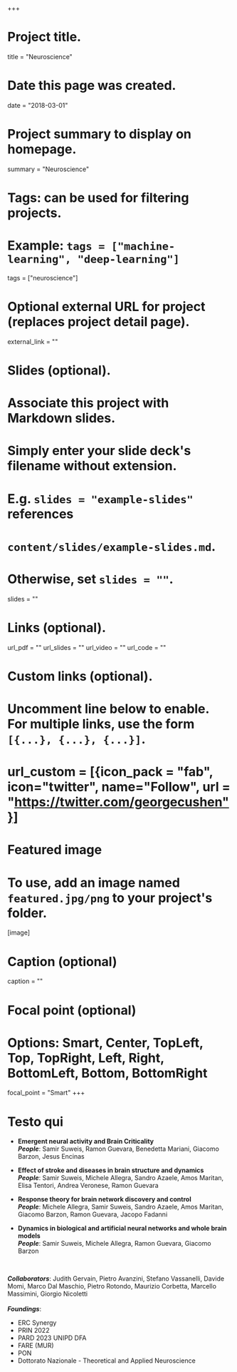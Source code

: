 +++
# Project title.
title = "Neuroscience"

# Date this page was created.
date = "2018-03-01"

# Project summary to display on homepage.
summary = "Neuroscience"

# Tags: can be used for filtering projects.
# Example: `tags = ["machine-learning", "deep-learning"]`
tags = ["neuroscience"]

# Optional external URL for project (replaces project detail page).
external_link = ""

# Slides (optional).
#   Associate this project with Markdown slides.
#   Simply enter your slide deck's filename without extension.
#   E.g. `slides = "example-slides"` references
#   `content/slides/example-slides.md`.
#   Otherwise, set `slides = ""`.
slides = ""

# Links (optional).
url_pdf = ""
url_slides = ""
url_video = ""
url_code = ""

# Custom links (optional).
#   Uncomment line below to enable. For multiple links, use the form `[{...}, {...}, {...}]`.
# url_custom = [{icon_pack = "fab", icon="twitter", name="Follow", url = "https://twitter.com/georgecushen"}]

# Featured image
# To use, add an image named `featured.jpg/png` to your project's folder.
[image]
  # Caption (optional)
  caption = ""

  # Focal point (optional)
  # Options: Smart, Center, TopLeft, Top, TopRight, Left, Right, BottomLeft, Bottom, BottomRight
  focal_point = "Smart"
+++

# Testo qui

* **Emergent neural activity and Brain Criticality** <br>
***People***: Samir Suweis, Ramon Guevara, Benedetta Mariani, Giacomo Barzon, Jesus Encinas <br>

* **Effect of stroke and diseases in brain structure and dynamics** <br>
***People***: Samir Suweis, Michele Allegra, Sandro Azaele, Amos Maritan, Elisa Tentori, Andrea Veronese, Ramon Guevara <br>

* **Response theory for brain network discovery and control**<br>
***People***: Michele Allegra, Samir Suweis, Sandro Azaele, Amos Maritan, Giacomo Barzon, Ramon Guevara, Jacopo Fadanni <br>

* **Dynamics in biological and artificial neural networks and whole brain models**<br>
***People***: Samir Suweis, Michele Allegra, Ramon Guevara, Giacomo Barzon <br>

 <br>

***Collaborators***: Judith Gervain, Pietro Avanzini, Stefano Vassanelli, Davide Momi, Marco Dal Maschio, Pietro Rotondo, Maurizio Corbetta, Marcello Massimini, Giorgio Nicoletti<br> <br>
***Foundings***: <br>
* ERC Synergy <br>
* PRIN 2022 <br>
* PARD 2023 UNIPD DFA <br>
* FARE (MUR) <br>
* PON <br>
* Dottorato Nazionale  -  Theoretical and Applied Neuroscience <br>
